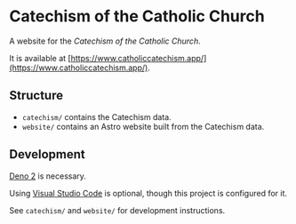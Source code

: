 # Catechism of the Catholic Church

A website for the _Catechism of the Catholic Church_.

It is available at
[https://www.catholiccatechism.app/](https://www.catholiccatechism.app/).

## Structure

- `catechism/` contains the Catechism data.
- `website/` contains an Astro website built from the Catechism data.

## Development

[Deno 2](https://deno.com/) is necessary.

Using [Visual Studio Code](https://code.visualstudio.com/) is optional, though
this project is configured for it.

See `catechism/` and `website/` for development instructions.
